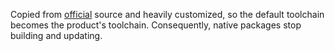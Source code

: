 Copied from [official](https://projects.archlinux.org/svntogit/packages.git/tree/trunk?h=packages/pacman) source and heavily customized, so the default toolchain becomes the product's toolchain. Consequently, native packages stop building and updating.

